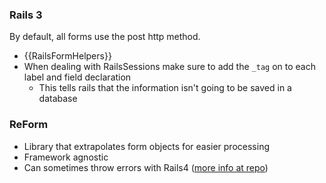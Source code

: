 ### Rails 3

By default, all forms use the post http method.

* {{RailsFormHelpers}}
* When dealing with RailsSessions make sure to add the `_tag` on to each label and field declaration
  * This tells rails that the information isn't going to be saved in a database

### ReForm

* Library that extrapolates form objects for easier processing
* Framework agnostic
* Can sometimes throw errors with Rails4 ([more info at repo][1])

[1]: extrapolates